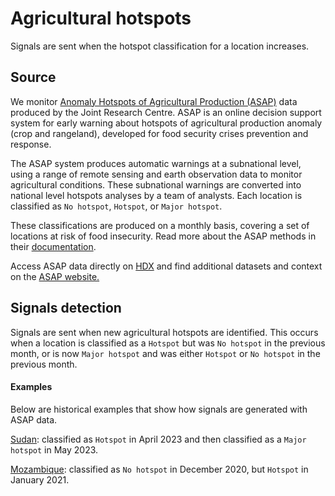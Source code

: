 # Agricultural hotspots

Signals are sent when the hotspot classification for a location increases.

## Source

We monitor [Anomaly Hotspots of Agricultural Production (ASAP)](https://agricultural-production-hotspots.ec.europa.eu) data produced by the Joint Research Centre. ASAP is an online decision support system for early warning about hotspots of agricultural production anomaly (crop and rangeland), developed for food security crises prevention and response.

The ASAP system produces automatic warnings at a subnational level, using a range of remote sensing and earth observation data to monitor agricultural conditions. These subnational warnings are converted into national level hotspots analyses by a team of analysts. Each location is classified as `No hotspot`, `Hotspot`, or `Major hotspot`.&#x20;

These classifications are produced on a monthly basis, covering a set of locations at risk of food insecurity. Read more about the ASAP methods in their [documentation](https://agricultural-production-hotspots.ec.europa.eu/documentation.php).

Access ASAP data directly on [HDX](https://data.humdata.org/dataset/asap-hotspots-monthly) and find additional datasets and context on the [ASAP website.](https://agricultural-production-hotspots.ec.europa.eu/download.php)

## Signals detection

Signals are sent when new agricultural hotspots are identified. This occurs when a location is classified as a `Hotspot` but was `No hotspot` in the previous month, or is now `Major hotspot` and was either `Hotspot` or `No hotspot` in the previous month.

#### Examples

Below are historical examples that show how signals are generated with ASAP data.

[Sudan](https://us14.campaign-archive.com/?e=0c9936e61d\&u=ea3f905d50ea939780139789d\&id=10b16f9587#SDN): classified as `Hotspot` in April 2023 and then classified as a `Major hotspot` in May 2023.&#x20;

[Mozambique](https://us14.campaign-archive.com/?e=0c9936e61d\&u=ea3f905d50ea939780139789d\&id=dab7a5f66c#MOZ): classified as `No hotspot` in December 2020, but `Hotspot` in January 2021.

